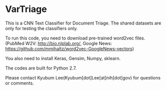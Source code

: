 # VarTriage

This is a CNN Text Classifier for Document Triage.
The shared datasets are only for testing the classifiers only.

To run this code, you need to download pre-trained word2vec files. (PubMed W2V: http://bio.nlplab.org/, Google News: https://github.com/mmihaltz/word2vec-GoogleNews-vectors)

You also need to install Keras, Gensim, Numpy, sklearn.

The codes are built for Python 2.7.

Please contact Kyubum Lee(Kyubum[dot]Lee[at]nih[dot]gov) for questions or comments.
